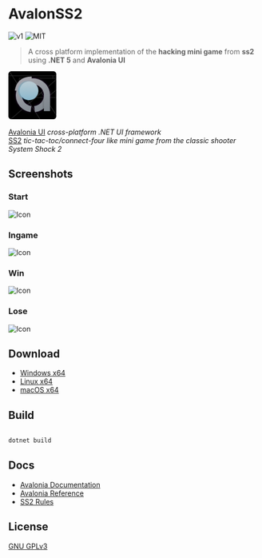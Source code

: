 # AvalonSS2

![v1](https://img.shields.io/badge/version-0.0.1-blue)
![MIT](https://img.shields.io/badge/License-GNU%20GPLv3-red)

> A cross platform implementation of the **hacking mini game** from **ss2** using **.NET 5** and **Avalonia UI**

![Icon](Assets/Icon_96x96.png)

[Avalonia UI](https://avaloniaui.net/) *cross-platform .NET UI framework*  
[SS2](https://shodan.fandom.com/wiki/Hacking) *tic-tac-toc/connect-four like mini game from the classic shooter System Shock 2*

## Screenshots

### Start

![Icon](Assets/Screenshots/Start.png)


### Ingame

![Icon](Assets/Screenshots/Ingame.png)

### Win

![Icon](Assets/Screenshots/Win.png)

### Lose

![Icon](Assets/Screenshots/Lose.png)

## Download

* [Windows x64]()
* [Linux x64]()
* [macOS x64]()

## Build

## 

```bash
dotnet build
```

## Docs

* [Avalonia Documentation](https://docs.avaloniaui.net)  
* [Avalonia Reference](http://reference.avaloniaui.net/api)
* [SS2 Rules](https://shodan.fandom.com/wiki/Hacking)

## License

[GNU GPLv3](LICENSE)